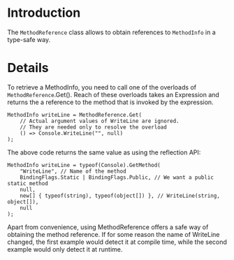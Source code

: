 # Introduction #

The `MethodReference` class allows to obtain references to `MethodInfo` in a type-safe way.

# Details #

To retrieve a MethodInfo, you need to call one of the overloads of `MethodReference`.Get(). Reach of these overloads takes an Expression and returns the a reference to the method that is invoked by the expression.

```
MethodInfo writeLine = MethodReference.Get(
    // Actual argument values of WriteLine are ignored.
    // They are needed only to resolve the overload
    () => Console.WriteLine("", null)
);
```

The above code returns the same value as using the reflection API:

```
MethodInfo writeLine = typeof(Console).GetMethod(
    "WriteLine", // Name of the method
    BindingFlags.Static | BindingFlags.Public, // We want a public static method
    null,
    new[] { typeof(string), typeof(object[]) }, // WriteLine(string, object[]),
    null
);
```

Apart from convenience, using MethodReference offers a safe way of obtaining the method reference. If for some reason the name of WriteLine changed, the first example would detect it at compile time, while the second example would only detect it at runtime.